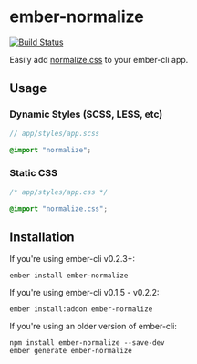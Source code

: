 # ember-normalize

[![Build Status](https://travis-ci.org/HeroicEric/ember-normalize.svg?branch=master)](https://travis-ci.org/HeroicEric/ember-normalize)

Easily add [normalize.css][normalize] to your ember-cli app.

## Usage

### Dynamic Styles (SCSS, LESS, etc)

```scss
// app/styles/app.scss

@import "normalize";
```

### Static CSS

```css
/* app/styles/app.css */

@import "normalize.css";
```

## Installation

If you're using ember-cli v0.2.3+:

```no-highlight
ember install ember-normalize
```

If you're using ember-cli v0.1.5 - v0.2.2:

```no-highlight
ember install:addon ember-normalize
```

If you're using an older version of ember-cli:

```no-highlight
npm install ember-normalize --save-dev
ember generate ember-normalize
```

[bower]: http://bower.io "bower"
[normalize]: https://github.com/necolas/normalize.css/ "normalize.css"
